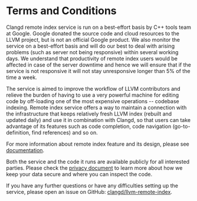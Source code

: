 # Terms and Conditions

Clangd remote index service is run on a best-effort basis by C++ tools team at
Google. Google donated the source code and cloud resources to the LLVM project,
but is not an official Google product. We also monitor the service on a
best-effort basis and will do our best to deal with arising problems (such as
server not being responsive) within several working days. We understand that
productivity of remote index users would be affected in case of the server
downtime and hence we will ensure that if the service is not responsive it will
not stay unresponsive longer than 5% of the time a week.

The service is aimed to improve the workflow of LLVM contributors and relieve
the burden of having to use a very powerful machine for editing code by
off-loading one of the most expensive operations -- codebase indexing. Remote
index service offers a way to maintain a connection with the infrastructure that
keeps relatively fresh LLVM index (rebuilt and updated daily) and use it in
combination with Clangd, so that users can take advantage of its features such
as code completion, code navigation (go-to-definition, find references) and so
on.

For more information about remote index feature and its design, please see
[documentation](https://clangd.llvm.org/remote-index.html).

Both the service and the code it runs are available publicly for all interested
parties. Please check the [privacy document](llvm.clangd-index.dev/privacy) to
learn more about how we keep your data secure and where you can inspect the
code.

If you have any further questions or have any difficulties setting up the
service, please open an issue on GitHub:
[clangd/llvm-remote-index](https://github.com/clangd/llvm-remote-index/issues).
